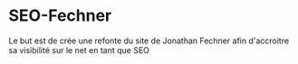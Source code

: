 # SEO-Fechner
Le but est de crée une refonte du site de Jonathan Fechner afin d'accroitre sa visibilité sur le net en tant que SEO

